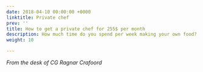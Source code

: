 ```yaml
---
date: 2018-04-10 00:00:00 +0000
linktitle: Private chef
prev: ''
title: How to get a private chef for 255$ per month
description: How much time do you spend per week making your own food?
weight: 10

---
```

_From the desk of CG Ragnar Crafoord_